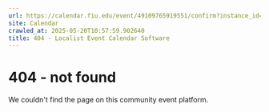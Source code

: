 ```yaml
---
url: https://calendar.fiu.edu/event/49109765919551/confirm?instance_id=49109765948242&return=https%3A%2F%2Fcalendar.fiu.edu%2Fthefrost
site: Calendar
crawled_at: 2025-05-20T10:57:59.902640
title: 404 - Localist Event Calendar Software
---
```


# 404 - not found
We couldn't find the page on this community event platform.
